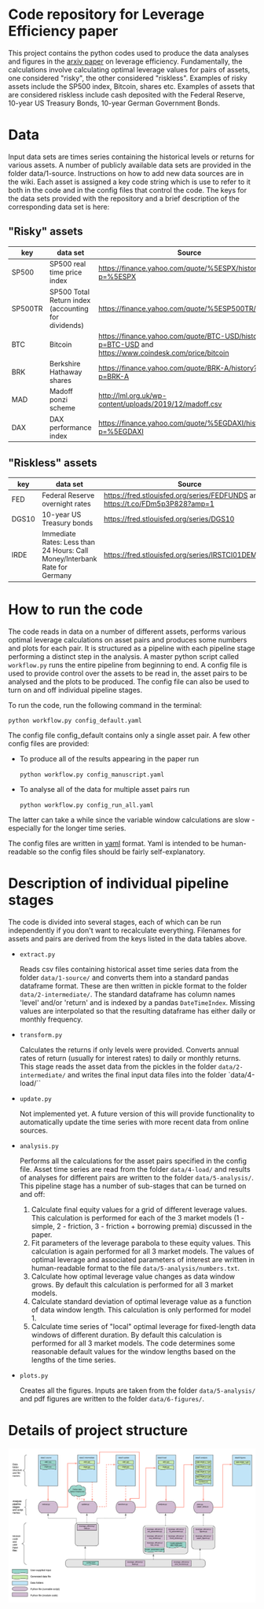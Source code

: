 # Code repository for Leverage Efficiency paper

This project contains the python codes used to produce the data analyses and
figures in the [arxiv paper](https://arxiv.org/abs/1101.4548) on leverage efficiency. Fundamentally, the calculations involve calculating optimal leverage values for pairs of
assets, one considered "risky", the other considered "riskless".
Examples of risky assets include the SP500 index, Bitcoin, shares etc.
Examples of assets that are considered riskless include cash deposited with the
Federal Reserve, 10-year US Treasury Bonds, 10-year German Government Bonds.

# Data

Input data sets are times series containing the historical levels or returns for
various assets.
A number of publicly available data sets are provided in the folder data/1-source.
Instructions on how to add new data sources are in the wiki.
Each asset is assigned a key code string which is use to refer to it both in
the code and in the config files that control the code.
The keys for the data sets provided with the repository and a brief description
of the corresponding data set is here:

## "Risky" assets

key | data set | Source
--- | --- | ---
SP500 | SP500 real time price index | https://finance.yahoo.com/quote/%5ESPX/history?p=%5ESPX
SP500TR | SP500 Total Return index (accounting for dividends) | https://finance.yahoo.com/quote/%5ESP500TR/history/
BTC | Bitcoin | https://finance.yahoo.com/quote/BTC-USD/history?p=BTC-USD and https://www.coindesk.com/price/bitcoin
BRK | Berkshire Hathaway shares | https://finance.yahoo.com/quote/BRK-A/history?p=BRK-A
MAD | Madoff ponzi scheme | http://lml.org.uk/wp-content/uploads/2019/12/madoff.csv
DAX | DAX performance index | https://finance.yahoo.com/quote/%5EGDAXI/history?p=%5EGDAXI

## "Riskless" assets
key | data set | Source
--- | --- | ---
FED | Federal Reserve overnight rates | https://fred.stlouisfed.org/series/FEDFUNDS and https://t.co/FDm5p3P828?amp=1
DGS10 | 10-year US Treasury bonds | https://fred.stlouisfed.org/series/DGS10
IRDE | Immediate Rates: Less than 24 Hours: Call Money/Interbank Rate for Germany | https://fred.stlouisfed.org/series/IRSTCI01DEM156N

# How to run the code

The code reads in data on a number of different assets, performs various optimal
leverage calculations on asset pairs and produces some numbers and plots for
each pair. It is structured as a pipeline with each pipeline stage performing
a distinct step in the analysis. A master python script called `workflow.py` runs
the entire pipeline from beginning to end. A config file is used to provide control over
the assets to be read in, the asset pairs to be analysed and the plots to be
produced. The config file can also be used to turn on and off individual
pipeline stages.

To run the code, run the following command in the terminal:

    python workflow.py config_default.yaml

The config file config_default contains only a single asset pair. A few other
config files are provided:

* To produce all of the results appearing in the paper run

    ```python workflow.py config_manuscript.yaml```

* To analyse all of the data for multiple asset pairs run

    ```python workflow.py config_run_all.yaml```

The latter can take a while since the variable window calculations are
slow - especially for the longer time series.

The config files are written in [yaml](https://kapeli.com/cheat_sheets/YAML.docset/Contents/Resources/Documents/index) format. Yaml is intended to be human-readable so
the config files should be fairly self-explanatory.

# Description of individual pipeline stages

The code is divided into several stages, each of which can be run independently
if you don't want to recalculate everything. Filenames for assets and pairs are
derived from the keys listed in the data tables above.

* `extract.py`

   Reads csv files containing historical asset time series data from the folder
   `data/1-source/` and converts them into a standard pandas dataframe format.
   These are then written in pickle format to the folder `data/2-intermediate/`.
   The standard dataframe has column names 'level' and/or 'return' and is indexed by a pandas `DateTimeIndex`. Missing values are interpolated so that the resulting dataframe has either daily or monthly frequency.

* `transform.py`

   Calculates the returns if only levels were provided. Converts annual rates of
   return (usually for interest rates) to daily or monthly returns. This stage reads
   the asset data from the pickles in the folder `data/2-intermediate/` and writes the final
   input data files into the folder `data/4-load/``

* `update.py`

   Not implemented yet. A future version of this will provide functionality to
   automatically update the time series with more recent data from online
   sources.

* `analysis.py`

   Performs all the calculations for the asset pairs specified in the config file.
   Asset time series are read from the folder `data/4-load/` and results of analyses
   for different pairs are written to the folder `data/5-analysis/`. This pipeline stage has a number of sub-stages that can be turned on and off:
     1. Calculate final equity values for a grid of different leverage values. This calculation is performed for each of the 3 market models (1 - simple, 2 - friction, 3 - friction + borrowing premia) discussed in the paper.
     2. Fit parameters of the leverage parabola to these equity values. This calculation is again performed for all 3 market models. The values of optimal leverage and associated parameters of interest are written in human-readable format to the file `data/5-analysis/numbers.txt`.
     3. Calculate how optimal leverage value changes as data window grows. By default this calculation is performed for all 3 market models.
     4. Calculate standard deviation of optimal leverage value as a function of data window length. This calculation is only performed for model 1.
     5. Calculate time series of "local" optimal leverage for fixed-length data windows of different duration. By default this calculation is performed for all 3 market models. The code determines some reasonable default values for the window lengths based on the lengths of the time series.

* `plots.py`

  Creates all the figures. Inputs are taken from the folder `data/5-analysis/`
  and pdf figures are written to the folder `data/6-figures/`.

# Details of project structure

![Structure of the code](/docs/project_structure.png)
